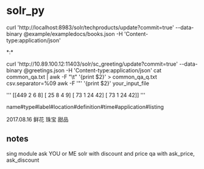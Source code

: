 # solr_py
<p>
curl 'http://localhost:8983/solr/techproducts/update?commit=true' --data-binary @example/exampledocs/books.json -H 'Content-type:application/json'
</p>
<delete><query>*:*</query></delete>
<p>
curl 'http://10.89.100.12:11403/solr/sc_greeting/update?commit=true' --data-binary @greetings.json -H 'Content-type:application/json'
cat common_qa.txt | awk -F "\t" '{print $2}' > common_qa_q.txt
csv.separator=%09
awk -F '"' '{print $2}' your_input_file
</p>
<p>
'''
[[449   2   6   8]
 [ 25   8   4   9]
 [ 73   1  24  42]
 [ 73   1  24  42]]
'''
</p>

name#type#label#location#definition#time#application#listing

2017.08.16
鲜花
珠宝
甜品


## notes
sing module ask YOU or ME
solr with discount and price
qa with ask_price, ask_discount
